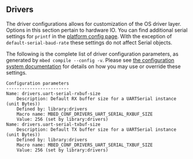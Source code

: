 <h2 id="configuration-drivers">Drivers</h2>

The driver configurations allows for customization of the OS driver layer. Options in this section pertain to hardware IO. You can find additional serial settings for `printf` in the [platform config page](configuration-platform.html). With the exception of `default-serial-baud-rate` these settings do not affect Serial objects.

The following is the complete list of driver configuration parameters, as generated by `mbed compile --config -v`. Please see [the configuration system documentation](configuration.html) for details on how you may use or override these settings.

```
Configuration parameters
------------------------
Name: drivers.uart-serial-rxbuf-size
    Description: Default RX buffer size for a UARTSerial instance (unit Bytes))
    Defined by: library:drivers
    Macro name: MBED_CONF_DRIVERS_UART_SERIAL_RXBUF_SIZE
    Value: 256 (set by library:drivers)
Name: drivers.uart-serial-txbuf-size
    Description: Default TX buffer size for a UARTSerial instance (unit Bytes))
    Defined by: library:drivers
    Macro name: MBED_CONF_DRIVERS_UART_SERIAL_TXBUF_SIZE
    Value: 256 (set by library:drivers)
```

